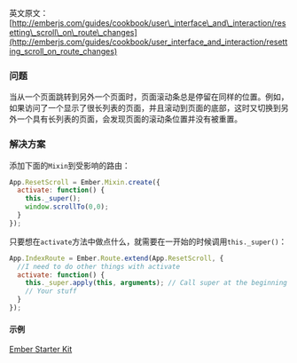 英文原文：[http://emberjs.com/guides/cookbook/user\_interface\_and\_interaction/resetting\_scroll\_on\_route\_changes](http://emberjs.com/guides/cookbook/user_interface_and_interaction/resetting_scroll_on_route_changes)

### 问题

当从一个页面跳转到另外一个页面时，页面滚动条总是停留在同样的位置。例如，如果访问了一个显示了很长列表的页面，并且滚动到页面的底部，这时又切换到另外一个具有长列表的页面，会发现页面的滚动条位置并没有被重置。

### 解决方案

添加下面的`Mixin`到受影响的路由：

```js
App.ResetScroll = Ember.Mixin.create({
  activate: function() {
    this._super();
    window.scrollTo(0,0);
  }
});
```

只要想在`activate`方法中做点什么，就需要在一开始的时候调用`this._super()`：

```js
App.IndexRoute = Ember.Route.extend(App.ResetScroll, {
  //I need to do other things with activate 
  activate: function() {
    this._super.apply(this, arguments); // Call super at the beginning
    // Your stuff
  }
});
```

#### 示例

<a class="jsbin-embed" href="http://emberjs.jsbin.com/kixowati/1/embed?html,js,output">Ember Starter Kit</a><script src="http://static.jsbin.com/js/embed.js"></script>
